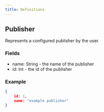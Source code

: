 ```yaml
---
title: Definitions
---
```


## Publisher

Represents a configured publisher by the user.

### Fields

- name: String - the name of the publisher
- id: Int - the id of the publisher

### Example

```json
{
    id: 1,
    name: "example publisher"
}
```
